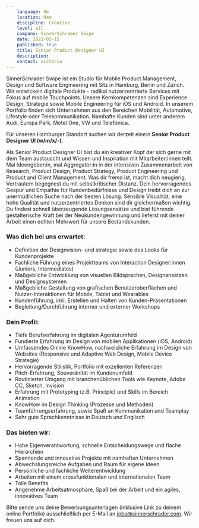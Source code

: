 ```yaml
---
    language: de
    location: Ham
    discipline: Creative
    level: all
    company: SinnerSchrader Swipe
    date: 2021-03-15
    published: true
    title: Senior Product Designer UI
    description: 
    contact: victoria
---
```


SinnerSchrader Swipe ist ein Studio für Mobile Product Management, Design und Software Engineering mit Sitz in Hamburg, Berlin und Zürich. Wir entwickeln digitale Produkte - radikal nutzerzentrierte Services mit Fokus auf mobile Touchpoints. Unsere Kernkompetenzen sind Experience Design, Strategie sowie Mobile Engineering für iOS und Android. In unserem Portfolio finden sich Unternehmen aus den Bereichen Mobilität, Automotive, Lifestyle oder Telekommunikation. Namhafte Kunden sind unter anderem Audi, Europa Park, Motel One, VW und Telefónica.

Für unseren Hamburger Standort suchen wir derzeit eine:n **Senior Product Designer UI (w/m/x/-)**.

Als Senior Product Designer UI bist du ein kreativer Kopf der sich gerne mit dem Team austauscht und Wissen und Inspiration mit Mitarbeiter:innen teilt. Mal Ideengeber:in, mal Aggregator:in in der intensiven Zusammenarbeit von Research, Product Design, Product Strategy, Product Engineering und Product and Client Management. Was dir fremd ist, macht dich neugierig, Vertrautem begegnest du mit selbstkritischer Distanz. Dein hervorragendes Gespür und Empathie für Kundenbedürfnisse und Design treibt dich an zur unermüdlichen Suche nach der besten Lösung. Sensible Visualität, eine hohe Qualität und nutzerzentriertes Denken sind dir gleichermaßen wichtig. Du findest schnell überzeugende Lösungsansätze und bist führende gestalterische Kraft bei der Neukundengewinnung und lieferst mit deiner Arbeit einen echten Mehrwert für unsere Bestandskunden.

### Was dich bei uns erwartet:

- Definition der Designvision- und strategie sowie des Looks für Kundenprojekte
- Fachliche Führung eines Projektteams von Interaction Designer:innen (Juniors, Intermediates)
- Maßgebliche Entwicklung von visuellen Bildsprachen, Designansätzen und Designsystemen
- Maßgebliche Gestaltung von grafischen Benutzeroberflächen und Nutzer-Interaktionen für Mobile, Tablet und Wearables
- Kundenführung, inkl. Erstellen und Halten von Kunden-Präsentationen
- Begleitung/Durchführung interner und externer Workshops

### Dein Profil:

- Tiefe Berufserfahrung im digitalen Agenturumfeld
- Fundierte Erfahrung im Design von mobilen Applikationen (iOS, Android)
- Umfassendes Online KnowHow, nachweisliche Erfahrung im Design von Websites (Responsive und Adaptive Web Design, Mobile Device Strategie)
- Hervorragende Stilistik, Portfolio mit exzellenten Referenzen
- Pitch-Erfahrung, Souveränität im Kundenumfeld
- Routinierter Umgang mit branchenüblichen Tools wie Keynote, Adobe CC, Sketch, Invision
- Erfahrung mit Prototyping (z.B. Principle) und Skills im Bereich Animation
- KnowHow im Design Thinking (Prozesse und Methoden)
- Teamführungserfahrung, sowie Spaß an Kommunikation und Teamplay
- Sehr gute Sprachkenntnisse in Deutsch und Englisch

### Das bieten wir:

- Hohe Eigenverantwortung, schnelle Entscheidungswege und flache Hierarchien
- Spannende und innovative Projekte mit namhaften Unternehmen
- Abwechslungsreiche Aufgaben und Raum für eigene Ideen
- Persönliche und fachliche Weiterentwicklung
- Arbeiten mit einem crossfunktionalen und internationalen Team
- Tolle Benefits
- Angenehme Arbeitsatmosphäre, Spaß bei der Arbeit und ein agiles, innovatives Team

Bitte sende uns deine Bewerbungsunterlagen (inklusive Link zu deinem online Portfolio) ausschließlich per E-Mail an <jobs@sinnerschrader.com>. Wir freuen uns auf dich.
